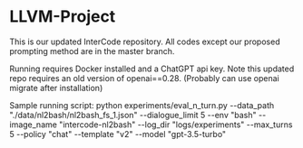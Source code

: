 # LLVM-Project

This is our updated InterCode repository. All codes except our proposed prompting method are in the master branch.

Running requires Docker installed and a ChatGPT api key. Note this updated repo requires an old version of openai==0.28. (Probably can use openai migrate after installation)

Sample running script: python experiments/eval_n_turn.py --data_path "./data/nl2bash/nl2bash_fs_1.json" --dialogue_limit 5 --env "bash" --image_name "intercode-nl2bash" --log_dir "logs/experiments" --max_turns 5 --policy "chat" --template "v2" --model "gpt-3.5-turbo" 
